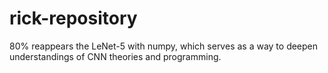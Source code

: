 # rick-repository

80% reappears the LeNet-5 with numpy, which serves
as a way to deepen understandings of CNN theories 
and programming. 

